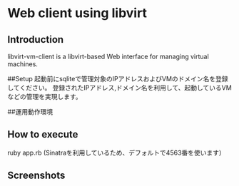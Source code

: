 
# Web client using libvirt

## Introduction
libvirt-vm-client is a libvirt-based Web interface for managing virtual machines.


##Setup
起動前にsqliteで管理対象のIPアドレスおよびVMのドメイン名を登録してください。
登録されたIPアドレス,ドメイン名を利用して、起動しているVMなどの管理を実現します。

##運用動作環境


## How to execute
ruby app.rb (Sinatraを利用しているため、デフォルトで4563番を使います）

## Screenshots









